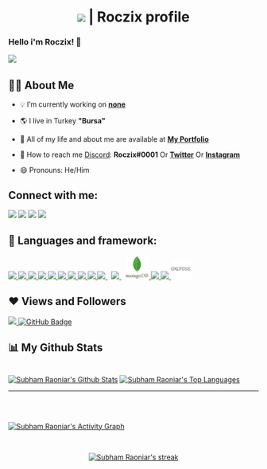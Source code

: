 
<h1 align="center"> <img src="https://cdn.discordapp.com/attachments/815923744349356102/909833779789578250/New_Project_175_421FA7F.png" width="60px"> | Roczix profile </h1>

### Hello i'm Roczix! 👋
<img src="https://cdn.discordapp.com/attachments/815923744349356102/911707245132251216/BW_Anime_guy_school_gif.gif">

## 🙋‍♂️ About Me

- 💡 I’m currently working on **[none](none/)**

- 🌎 I live in Turkey **"Bursa"**

- 🔰 All of my life and about me are available at **[My Portfolio](https://roczix.xyz/)**

- 💌 How to reach me [Discord](https://Discord.Roczix.xyz/): **Roczix#0001** Or **[Twitter](https://Twitter.Roczix.xyz/)** Or **[Instagram](https://insta.Roczix.xyz/)**

- 😄 Pronouns: He/Him



## Connect with me:
<p align="left">
<a href = "https://discord.roczix.xyz/"><img src="https://img.icons8.com/color/48/000000/discord--v2.png"  width="70" /></a>
<a href = "https://insta.roczix.xyz/"><img src="https://img.icons8.com/color/48/000000/instagram-new--v1.png"  width="70" /></a>
<a href = "https://twitter.Roczix.xyz/"><img src="https://img.icons8.com/fluent/48/000000/twitter.png"  width="70" /></a>
<a href = "https://youtube.roczix.xyz/"><img src="https://img.icons8.com/color/48/000000/youtube-play.png"  width="70"/></a>
</p>



## 🔮 Languages and framework:


<p align="left"> 
<!--      <a href="https://swift.org/" target="_blank"> <img src="https://img.icons8.com/color/48/000000/swift.png"/> </a> -->
     <a href="https://www.typescriptlang.org/" target="_blank"> <img src="https://img.icons8.com/color/48/000000/typescript.png"/> </a>
<!--      <a href="https://golang.org/" target="_blank"> <img src="https://img.icons8.com/color/48/000000/golang.png"/> </a> -->
<!--      <a href="https://www.perl.org/" target="_blank"> <img src="https://img.icons8.com/color/48/000000/perl.png"/> </a> -->
     <a href="https://flutter.dev/" target="_blank"> <img src="https://img.icons8.com/color/48/000000/flutter.png"/> </a>
     <a href="https://dart.dev/" target="_blank"> <img src="https://img.icons8.com/color/48/000000/dart.png"/> </a>
<!--     <a href="https://www.java.com" target="_blank"> <img src="https://img.icons8.com/color/48/000000/java-coffee-cup-logo.png"/> </a> -->
    <a href="https://reactjs.org/" target="_blank"> <img src="https://img.icons8.com/color/48/000000/react-native.png"/> </a>
<!--     <a href="https://spring.io/projects/spring-boot" target="_blank"> <img src="https://img.icons8.com/color/48/000000/spring-logo.png"/> </a>  -->
    <a href="https://developer.mozilla.org/en-US/docs/Web/JavaScript" target="_blank"> <img src="https://img.icons8.com/color/48/000000/javascript.png"/> </a> 
    <a href="https://www.w3.org/html/" target="_blank"> <img src="https://img.icons8.com/color/48/000000/html-5.png"/> </a> 
    <a href="https://www.w3schools.com/css/" target="_blank"> <img src="https://img.icons8.com/color/48/000000/css3.png"/> </a> 
    <a href="https://getbootstrap.com" target="_blank"> <img src="https://img.icons8.com/color/48/000000/bootstrap.png"/> </a> 
    <a href="https://www.python.org" target="_blank"> <img src="https://img.icons8.com/color/48/000000/python.png"/> </a> 
    <a style="padding-right:8px;" href="https://nodejs.org" target="_blank"> <img src="https://img.icons8.com/color/48/000000/nodejs.png"/> </a> 
    <a style="padding-right:8px;" href="https://www.mysql.com/" target="_blank"> <img src="https://img.icons8.com/fluent/50/000000/mysql-logo.png"/> </a>
    <a href="https://www.mongodb.com/" target="_blank"> <img src="https://raw.githubusercontent.com/devicons/devicon/master/icons/mongodb/mongodb-original-wordmark.svg" alt="mongodb" width="48" height="48"/> </a> 
    <a href="https://firebase.google.com/" target="_blank"> <img src="https://img.icons8.com/color/48/000000/firebase.png"/> </a> 
<!--     <a href="https://postman.com" target="_blank"> <img src="https://www.vectorlogo.zone/logos/getpostman/getpostman-icon.svg" alt="postman" width="45" height="45"/> </a>    -->
    <a href="https://git-scm.com/" target="_blank"> <img src="https://img.icons8.com/color/48/000000/git.png"/> </a> 
<!--     <a href="https://www.jenkins.io" target="_blank"> <img src="https://www.vectorlogo.zone/logos/jenkins/jenkins-icon.svg" alt="jenkins" width="48" height="48"/> </a>  -->
<!--     <a href="https://redux.js.org" target="_blank"> <img src="https://img.icons8.com/color/48/000000/redux.png"/> </a> -->
    <a href="https://expressjs.com" target="_blank"> <img src="https://raw.githubusercontent.com/devicons/devicon/master/icons/express/express-original-wordmark.svg" alt="express" width="40" height="40"/> </a>
<!-- 
[![Javascript Badge](https://img.shields.io/badge/-Javascript-F0DB4F?style=for-the-badge&labelColor=black&logo=javascript&logoColor=F0DB4F)](#)  [![React Badge](https://img.shields.io/badge/-React-61DBFB?style=for-the-badge&labelColor=black&logo=react&logoColor=61DBFB)](#)   [![Typescript Badge](https://img.shields.io/badge/-Typescript-007acc?style=for-the-badge&labelColor=black&logo=typescript&logoColor=007acc)](#) [![Nodejs Badge](https://img.shields.io/badge/-Nodejs-3C873A?style=for-the-badge&labelColor=black&logo=node.js&logoColor=3C873A)](#) 
 [![GraphQL Badge](https://img.shields.io/badge/-GraphQl-e535ab?style=for-the-badge&labelColor=black&logo=node.js&logoColor=e535ab)](#)  --> 
<br/>
</p>




## ❤ Views and Followers
<a href="https://github.com/Meghna-DAS/github-profile-views-counter">
    <img src="https://komarev.com/ghpvc/?username=Roczix">
</a>
<a href="https://github.com/Roczix?tab=followers"><img src="https://img.shields.io/github/followers/Roczix?label=Followers&style=social" alt="GitHub Badge"></a>

<br/>



## 📊 My Github Stats

  <br/>
    <a href="https://github.com/Roczix/github-readme-stats"><img alt="Subham Raoniar's Github Stats" src="https://github-readme-stats.vercel.app/api?username=Roczix&show_icons=true&count_private=true&theme=react&hide_border=true&bg_color=0D1117" /></a>
  <a href="https://github.com/Roczix/github-readme-stats"><img alt="Subham Raoniar's Top Languages" src="https://github-readme-stats.vercel.app/api/top-langs/?username=Roczix&langs_count=8&count_private=true&layout=compact&theme=react&hide_border=true&bg_color=0D1117" /></a>
  <br/>



______________
<br/>
<br/>

<a href="https://github.com/Roczix/github-readme-activity-graph"><img alt="Subham Raoniar's Activity Graph" src="https://activity-graph.herokuapp.com/graph?username=Roczix&bg_color=0D1117&color=5BCDEC&line=5BCDEC&point=FFFFFF&hide_border=true" /></a>

<br/>
<p align="center">
    <a href="https://github.com/Roczix/github-readme-streak-stats">
        <img title="🔥 Get streak stats for your profile at git.io/streak-stats" alt="Subham Raoniar's streak" src="https://github-readme-streak-stats.herokuapp.com/?user=Roczix&theme=black-ice&hide_border=true&stroke=0000&background=060A0CD0"/>
    </a>
</p>
<br/>

